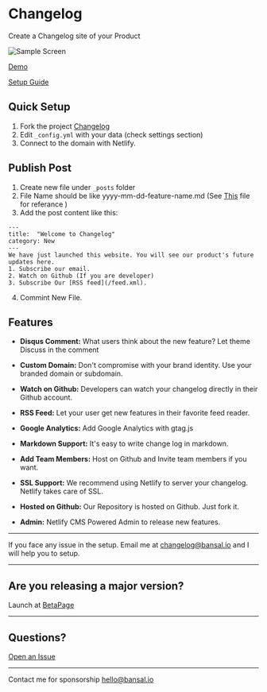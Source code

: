 
# Changelog
Create a Changelog site of your Product

![Sample Screen](https://www.changelog.site/assets/images/demo.png)

[Demo](https://updates.changelog.site)

[Setup Guide](https://medium.com/@bansal.io/how-to-host-your-product-changelog-4a7c8a44ed68) 

## Quick Setup
1. Fork the project [Changelog](https://github.com/changelogsite/changelog)
2. Edit `_config.yml` with your data (check settings section)
3. Connect to the domain with Netlify.

## Publish Post
1. Create new file under `_posts` folder
2. File Name should be like yyyy-mm-dd-feature-name.md (See [This](https://github.com/changelogsite/changelog/blob/master/_posts/2019-04-30-welcome-to-changelog.md) file for referance )
3. Add the post content like this:
```
---
title:  "Welcome to Changelog"
category: New
---
We have just launched this website. You will see our product's future updates here.
1. Subscribe our email.
2. Watch on Github (If you are developer)
3. Subscribe Our [RSS feed](/feed.xml).
```
4. Commint New File.

## Features

- **Disqus Comment:**
What users think about the new feature? Let theme Discuss in the comment

- **Custom Domain:**
Don't compromise with your brand identity. Use your branded domain or subdomain.

- **Watch on Github:**
Developers can watch your changelog directly in their Github account.

- **RSS Feed:**
Let your user get new features in their favorite feed reader.

- **Google Analytics:**
Add Google Analytics with gtag.js

- **Markdown Support:**
It's easy to write change log in markdown.

- **Add Team Members:**
Host on Github and Invite team members if you want.

- **SSL Support:**
We recommend using Netlify to server your changelog. Netlify takes care of SSL.

- **Hosted on Github:**
Our Repository is hosted on Github. Just fork it.

- **Admin:**
Netlify CMS Powered Admin to release new features.

---
If you face any issue in the setup. Email me at changelog@bansal.io and I will help you to setup.

---

## Are you releasing a major version?
Launch at [BetaPage](https://betapage.co)

---
## Questions?

[Open an Issue](https://github.com/changelogsite/changelog/issues/new)

---
Contact me for sponsorship hello@bansal.io
